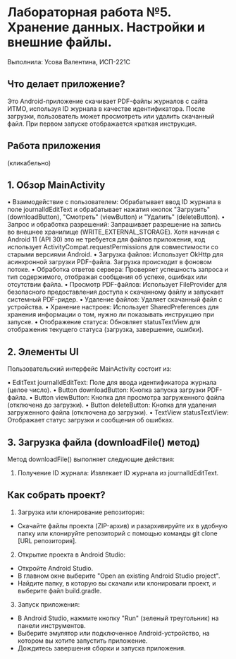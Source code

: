 # Лабораторная работа №5. Хранение данных. Настройки и внешние файлы.
Выполнила: Усова Валентина, ИСП-221С
## Что делает приложение?

Это Android-приложение скачивает PDF-файлы журналов с сайта ИТМО, используя ID журнала в качестве идентификатора. После загрузки, пользователь может просмотреть или удалить скачанный файл. При первом запуске отображается краткая инструкция.

## Работа приложения

(кликабельно)


## 1. Обзор MainActivity

• Взаимодействие с пользователем: Обрабатывает ввод ID журнала в поле journalIdEditText и обрабатывает нажатия кнопок "Загрузить" (downloadButton), "Смотреть" (viewButton) и "Удалить" (deleteButton).
• Запрос и обработка разрешений: Запрашивает разрешение на запись во внешнее хранилище (WRITE_EXTERNAL_STORAGE). Хотя начиная с Android 11 (API 30) это не требуется для файлов приложения, код использует ActivityCompat.requestPermissions для совместимости со старыми версиями Android.
• Загрузка файлов: Использует OkHttp для асинхронной загрузки PDF-файла. Загрузка происходит в фоновом потоке.
• Обработка ответов сервера: Проверяет успешность запроса и тип содержимого, отображая сообщения об успехе, ошибках или отсутствии файла.
• Просмотр PDF-файлов: Использует FileProvider для безопасного предоставления доступа к скачанному файлу и запускает системный PDF-ридер.
• Удаление файлов: Удаляет скачанный файл с устройства.
• Хранение настроек: Использует SharedPreferences для хранения информации о том, нужно ли показывать инструкцию при запуске.
• Отображение статуса: Обновляет statusTextView для отображения текущего статуса (загрузка, завершение, ошибки).


## 2. Элементы UI

Пользовательский интерфейс MainActivity состоит из:

• EditText journalIdEditText: Поле для ввода идентификатора журнала (целое число).
• Button downloadButton: Кнопка запуска загрузки PDF-файла.
• Button viewButton: Кнопка для просмотра загруженного файла (отключена до загрузки).
• Button deleteButton: Кнопка для удаления загруженного файла (отключена до загрузки).
• TextView statusTextView: Отображает статус загрузки и сообщения об ошибках.


## 3. Загрузка файла (downloadFile() метод)

Метод downloadFile() выполняет следующие действия:

1. Получение ID журнала: Извлекает ID журнала из journalIdEditText.
  
## Как собрать проект?
1. Загрузка или клонирование репозитория:
* Скачайте файлы проекта (ZIP-архив) и разархивируйте их в удобную папку или клонируйте репозиторий с помощью команды git clone [URL репозитория].

2. Открытие проекта в Android Studio:
* Откройте Android Studio.
* В главном окне выберите "Open an existing Android Studio project".
* Найдите папку, в которую вы скачали или клонировали проект, и выберите файл build.gradle.

3. Запуск приложения:
* В Android Studio, нажмите кнопку "Run" (зеленый треугольник) на панели инструментов.
* Выберите эмулятор или подключенное Android-устройство, на котором вы хотите запустить приложение.
* Дождитесь завершения сборки и запуска приложения.
